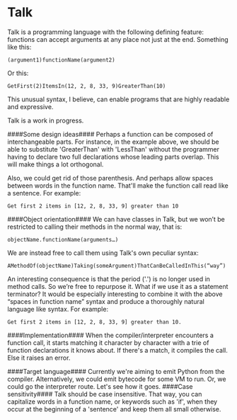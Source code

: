 Talk
====

Talk is a programming language with the following defining feature: functions can accept arguments at any place not just at the end. Something like this:

    (argument1)functionName(argument2)
Or this:

    GetFirst(2)ItemsIn(12, 2, 8, 33, 9)GreaterThan(10)
 
This unusual syntax, I believe, can enable programs that are highly readable and expressive.

Talk is a work in progress.
 
####Some design ideas####
Perhaps a function can be composed of interchangeable parts. For instance, in the example above, we should be able to substitute 'GreaterThan' with 'LessThan' without the programmer having to declare two full declarations whose leading parts overlap. This will make things a lot orthogonal.

Also, we could get rid of those parenthesis. And perhaps allow spaces between words in the function name. That'll make the function call read like a sentence. For example:

    Get first 2 items in [12, 2, 8, 33, 9] greater than 10
 
####Object orientation####
We can have classes in Talk, but we won’t be restricted to calling their methods in the normal way, that is:
    
    objectName.functionName(arguments…)
    
We are instead free to call them using Talk's own peculiar syntax:
    
    AMethodOf(objectName)Taking(someArgument)ThatCanBeCalledInThis(“way”)
 
An interesting consequence is that the period ('.') is no longer used in method calls. So we’re free to repurpose it. What if we use it as a statement terminator? It would be especially interesting to combine it with the above “spaces in function name” syntax and produce a thoroughly natural language like syntax. For example:


    Get first 2 items in [12, 2, 8, 33, 9] greater than 10.
 
####Implementation####
When the compiler/interpreter encounters a function call, it starts matching it character by character with a trie of function declarations it knows about. If there's a match, it compiles the call. Else it raises an error.

####Target language####
Currently we're aiming to emit Python from the compiler. Alternatively, we could emit bytecode for some VM to run. Or, we could go the interpreter route. Let's see how it goes.
####Case sensitivity####
Talk should be case insensitive. That way, you can capitalize words in a function name, or keywords such as 'if', when they occur at the beginning of a 'sentence' and keep them all small otherwise.
